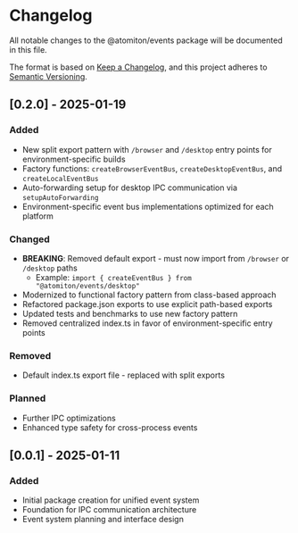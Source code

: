 # Changelog

All notable changes to the @atomiton/events package will be documented in this file.

The format is based on [Keep a Changelog](https://keepachangelog.com/en/1.0.0/),
and this project adheres to [Semantic Versioning](https://semver.org/spec/v2.0.0.html).

## [0.2.0] - 2025-01-19

### Added

- New split export pattern with `/browser` and `/desktop` entry points for environment-specific builds
- Factory functions: `createBrowserEventBus`, `createDesktopEventBus`, and `createLocalEventBus`
- Auto-forwarding setup for desktop IPC communication via `setupAutoForwarding`
- Environment-specific event bus implementations optimized for each platform

### Changed

- **BREAKING**: Removed default export - must now import from `/browser` or `/desktop` paths
  - Example: `import { createEventBus } from "@atomiton/events/desktop"`
- Modernized to functional factory pattern from class-based approach
- Refactored package.json exports to use explicit path-based exports
- Updated tests and benchmarks to use new factory pattern
- Removed centralized index.ts in favor of environment-specific entry points

### Removed

- Default index.ts export file - replaced with split exports

### Planned

- Further IPC optimizations
- Enhanced type safety for cross-process events

## [0.0.1] - 2025-01-11

### Added

- Initial package creation for unified event system
- Foundation for IPC communication architecture
- Event system planning and interface design
